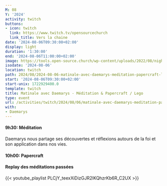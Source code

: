 ```yaml
---
M: 08
Y: '2024'
activity: twitch
buttons:
- icon: twitch
  link: https://www.twitch.tv/opensourcechurch
  link_title: Vers la chaine
date: '2024-08-06T09:30:00+02:00'
display: light
duration: '1:30:00'
end: '2024-08-06T11:00:00+02:00'
image: https://tools.open-source.church/wp-content/uploads/2022/08/night-sky-osc-noms-de-dieu.jpg
isodate: '2024-08-06'
location: twitch
path: 2024/08/2024-08-06-matinale-avec-daemarys-meditation-papercraft-lego.md
start: '2024-08-06T09:30:00+02:00'
start-unix: 1722929400.0
template: twitch
title: Matinale avec Daemarys - Méditation & Papercraft / Lego
type: event
url: /activities/twitch/2024/08/06/matinale-avec-daemarys-meditation-papercraft-lego
with:
- Daemarys
---
```

#### 9h30: Méditation



Daemarys nous partage ses découvertes et réflexions autours de la foi et son application dans nos vies.

#### 10h00: Papercraft


#### Replay des méditations passées

{{< youtube_playlist PLCjY_teexXiDizGJR2lKQhzrKb6R_C2UX >}}